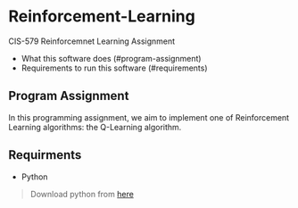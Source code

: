 # Reinforcement-Learning
CIS-579 Reinforcemnet Learning Assignment

* What this software does (#program-assignment)
* Requirements to run this software (#requirements)


## Program Assignment
In this programming assignment, we aim to implement one of Reinforcement Learning algorithms:
the Q-Learning algorithm.

## Requirments
* Python
> Download python from [here](https://www.python.org/downloads/)


